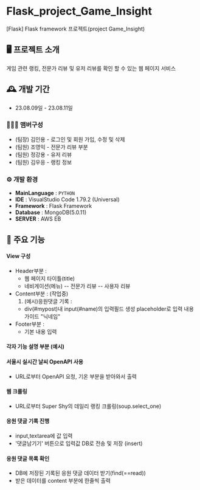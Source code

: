 # Flask_project_Game_Insight
[Flask] Flask framework 프로젝트(project Game_Insight) 

## 🖥️ 프로젝트 소개 
게임 관련 랭킹, 전문가 리뷰 및 유저 리뷰를 확인 할 수 있는 웹 페이지 서비스

## 🕰️ 개발 기간
* 23.08.09일 - 23.08.11일

### 🧑‍🤝‍🧑 맴버구성 
 - (팀장) 김인용 - 로그인 및 회원 가입, 수정 및 삭제
 - (팀원) 조영익 - 전문가 리뷰 부분
 - (팀원) 정강용 - 유저 리뷰
 - (팀원) 김우응 - 랭킹 정보

### ⚙️ 개발 환경 
- **MainLanguage** : `PYTHON`
- **IDE** : VisualStudio Code 1.79.2 (Universal)
- **Framework** : Flask Framework
- **Database** : MongoDB(5.0.11)
- **SERVER** : AWS EB

## 📌 주요 기능
#### View 구성
* Header부분 :<br>
    - 웹 페이지 타이틀(title)
    - 네비게이션(메뉴)
    -- 전문가 리뷰
    -- 사용자 리뷰
* Content부분 : (작업중)<br>
    1. (예시)응원댓글 기록 : <br>
    - div(#mypost)내 input(#name)의 입력필드 생성 placeholder로 입력 내용 가이드 "닉네임"
* Footer부분 :<br>
    - 기본 내용 입력

#### 각자 기능 설명 부분 (예시)
#### 서울시 실시간 날씨 OpenAPI 사용
- URL로부터 OpenAPI 요청, 기온 부분을 받아와서 출력

#### 웹 크롤링
- URL로부터 Super Shy의 데일리 랭킹 크롤링(soup.select_one)

#### 응원 댓글 기록 진행
- input,textarea에 값 입력
- '댓글남기기' 버튼으로 입력값 DB로 전송 및 저장 (insert)

#### 응원 댓글 목록 확인
- DB에 저장된 기록된 응원 댓글 데이터 받기(find(==read))
- 받은 데이터를 content 부분에 한줄씩 출력
